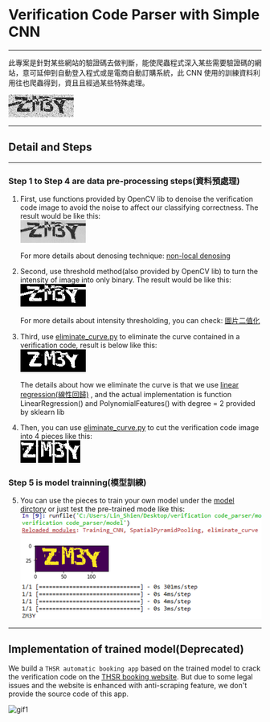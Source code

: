 # Verification Code Parser with Simple CNN
***
此專案是針對某些網站的驗證碼去做判斷，能使爬蟲程式深入某些需要驗證碼的網站，意可延伸到自動登入程式或是電商自動訂購系統，此 CNN 使用的訓練資料利用往也爬蟲得到，資且且經過某些特殊處理。

![img1](https://github.com/LinShien/verification_code_parser/blob/master/fig/test_img.png)
***
## Detail and Steps
---
### Step 1 to Step 4 are data pre-processing steps(資料預處理)  
 1. First, use functions provided by OpenCV lib to denoise the verification code image to avoid the noise to affect our classifying  correctness.  The result would be like this:  
  ![img2](https://github.com/LinShien/verification_code_parser/blob/master/fig/denoised_img.png)    
    
    For more details about denosing technique: [non-local denosing](https://zh.wikipedia.org/wiki/%E9%9D%9E%E5%B1%80%E9%83%A8%E5%B9%B3%E5%9D%87)

 2. Second, use threshold method(also provided by OpenCV lib) to turn the intensity of image into only binary.
   The result would be like this:  
   ![img3](https://github.com/LinShien/verification_code_parser/blob/master/fig/threshold_img.png)  
     
     For more details about intensity thresholding, you can check: [圖片二值化
   ](https://zh.wikipedia.org/wiki/%E4%BA%8C%E5%80%BC%E5%8C%96)
   
 3. Third, use [eliminate_curve.py](https://github.com/LinShien/verification_code_parser/blob/master/model/eliminate_curve.py) to eliminate the curve contained in a verification code, result is below like this:  
 ![img4](https://github.com/LinShien/verification_code_parser/blob/master/fig/result.png)  
   
     The details about how we eliminate the curve is that we use [linear regression(線性回歸)](https://en.wikipedia.org/wiki/Nonlinear_regression) , and the actual implementation is function LinearRegression() and PolynomialFeatures() with degree = 2 provided by sklearn lib
   
 4. Then, you can use [eliminate_curve.py](https://github.com/LinShien/verification_code_parser/blob/master/model/eliminate_curve.py) to cut the verification code image into 4 pieces like this:  
 ![img3](https://github.com/LinShien/verification_code_parser/blob/master/fig/p1.png)    ![img5](https://github.com/LinShien/verification_code_parser/blob/master/fig/p2.png)    ![img6](https://github.com/LinShien/verification_code_parser/blob/master/fig/p3.png)    ![img7](https://github.com/LinShien/verification_code_parser/blob/master/fig/p4.png)

### Step 5 is model trainning(模型訓練)  
  5. You can use the pieces to train your own model under the [model dirctory](https://github.com/LinShien/verification_code_parser/tree/master/model) or just test the pre-trained mode like this:  
  ![img8](https://github.com/LinShien/verification_code_parser/blob/master/fig/classify_demo.png)
---  

## Implementation of trained model(Deprecated)  
  We build a `THSR automatic booking app` based on the trained model to crack the verification code on the [THSR booking website](https://irs.thsrc.com.tw/IMINT/?locale=tw). But due to some legal issues and the website is enhanced with anti-scraping feature, we don't provide the source code of this app.  
  
  ![gif1](https://github.com/LinShien/verification_code_parser/blob/master/fig/final_demo.gif)
